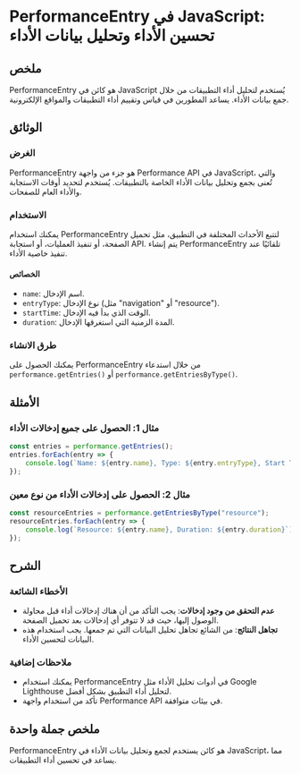<!--
Meta Description: # PerformanceEntry في JavaScript: تحسين الأداء وتحليل بيانات الأداء ## ملخص PerformanceEntry هو كائن في JavaScript يُستخدم لتحليل أداء التطبيقات من خل...
Meta Keywords: الأداء, performanceentry, entry, javascript, performance
-->

# PerformanceEntry في JavaScript: تحسين الأداء وتحليل بيانات الأداء

## ملخص
PerformanceEntry هو كائن في JavaScript يُستخدم لتحليل أداء التطبيقات من خلال جمع بيانات الأداء. يساعد المطورين في قياس وتقييم أداء التطبيقات والمواقع الإلكترونية.

## الوثائق
### الغرض
PerformanceEntry هو جزء من واجهة Performance API في JavaScript، والتي تُعنى بجمع وتحليل بيانات الأداء الخاصة بالتطبيقات. يُستخدم لتحديد أوقات الاستجابة والأداء العام للصفحات.

### الاستخدام
يمكنك استخدام PerformanceEntry لتتبع الأحداث المختلفة في التطبيق، مثل تحميل الصفحة، أو تنفيذ العمليات، أو استجابة API. يتم إنشاء PerformanceEntry تلقائيًا عند تنفيذ خاصية الأداء.

#### الخصائص
- `name`: اسم الإدخال.
- `entryType`: نوع الإدخال (مثل "navigation" أو "resource").
- `startTime`: الوقت الذي بدأ فيه الإدخال.
- `duration`: المدة الزمنية التي استغرقها الإدخال.

### طرق الانشاء
يمكنك الحصول على PerformanceEntry من خلال استدعاء `performance.getEntries()` أو `performance.getEntriesByType()`. 

## الأمثلة
### مثال 1: الحصول على جميع إدخالات الأداء
```javascript
const entries = performance.getEntries();
entries.forEach(entry => {
    console.log(`Name: ${entry.name}, Type: ${entry.entryType}, Start Time: ${entry.startTime}, Duration: ${entry.duration}`);
});
```

### مثال 2: الحصول على إدخالات الأداء من نوع معين
```javascript
const resourceEntries = performance.getEntriesByType("resource");
resourceEntries.forEach(entry => {
    console.log(`Resource: ${entry.name}, Duration: ${entry.duration}`);
});
```

## الشرح
### الأخطاء الشائعة
- **عدم التحقق من وجود إدخالات**: يجب التأكد من أن هناك إدخالات أداء قبل محاولة الوصول إليها، حيث قد لا تتوفر أي إدخالات بعد تحميل الصفحة.
- **تجاهل النتائج**: من الشائع تجاهل تحليل البيانات التي تم جمعها. يجب استخدام هذه البيانات لتحسين الأداء.

### ملاحظات إضافية
- يمكنك استخدام PerformanceEntry في أدوات تحليل الأداء مثل Google Lighthouse لتحليل أداء التطبيق بشكل أفضل.
- تأكد من استخدام واجهة Performance API في بيئات متوافقة.

## ملخص جملة واحدة
PerformanceEntry هو كائن يستخدم لجمع وتحليل بيانات الأداء في JavaScript، مما يساعد في تحسين أداء التطبيقات.